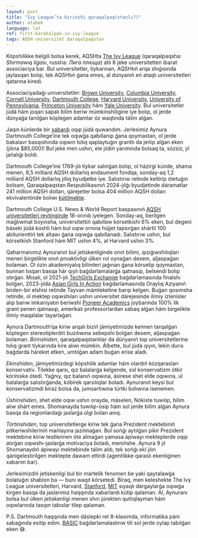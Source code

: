 ```yaml
---
layout: post
title: "Ivy League’ta birinshi qaraqalpaq(stanlı?)"
author: atabek
language: lat
ref: first-karakalpak-in-ivy-league
tags: AQSH universitet Qaraqalpaqstan
---
```


Kópshilikke belgili bolsa kerek, AQSHta [The Ivy League](https://en.wikipedia.org/wiki/Ivy_League) (qaraqalpaqsha: _Shırmawıq ligası_, russha: _Лига плюща_) atlı 8 jeke universitetten ibarat associaciya bar. Bul universitetler, tiykarınan, AQSHtıń arqa shıǵısında jaylasqan bolıp, tek AQSHtıń ǵana emes, al dúnyanıń eń ataqlı universitetleri qatarına kiredi.

Associaciyadaǵı universitetler: [Brown University](http://brown.edu/), [Columbia University](https://www.columbia.edu/), [Cornell University](https://cornell.edu/), [Dartmouth College](http://dartmouth.edu/), [Harvard University](https://harvard.edu/), [University of Pennsylvania](https://www.upenn.edu/), [Princeton University](http://princeton.edu/) hám [Yale University](https://yale.edu/). Bul universitetler júdá hám joqarı sapalı bilim beriw múmkinshiligine iye bolıp, ol jerde dúnyaǵa tanılǵan kóplegen adamlar óz waqtında tálim alǵan.

Jaqın kúnlerde bir [xabardı](https://www.instagram.com/p/C9ISW6KN1ds) oqıp júdá quwandım. Jerlesimiz Aynura Dartmouth College’ine tek oqıwǵa qabıllanıp ǵana qoymastan, ol jerde bakalavr basqıshında oqıwın tolıq qaplaytuǵın granttı da jeńip alǵan eken (jılına $85,000)! Bul jeke men ushın, ele jıldıń yarımında bolsaq ta, sózsiz, jıl jańalıǵı boldı.

Dartmouth College’ine 1769-jılı tiykar salınǵan bolıp, ol házirgi kúnde, shama menen, 8,5 milliard AQSH dollarlıq endaument fondqa, sonday-aq 1,2 milliard AQSH dollarlıq jıllıq byudjetke iye. Salıstırıw retinde keltirip ótetuǵın bolsam, Qaraqalpaqstan Respublikasınıń 2024-jılǵı byudjetinde dáramatlar 241 million AQSH dolları, qárejetler bolsa 404 million AQSH dolları ekvivalentinde bolıwı [kútilmekte](https://kknews.uz/oz/176099.html).

Dartmouth College U.S. News & World Report baspasınıń [AQSH universitetleri reytinginde](https://www.usnews.com/best-colleges/rankings/national-universities) 18-orındı iyelegen. Sonday-aq, berilgen maǵlıwmat boyınsha, universitettiń qabıllaw kórsetkishi 6% eken, bul degeni báseki júdá kúshli hám bul oqıw ornına hújjet tapsırǵan shártli 100 abiturienttiń tek altawı ǵana oqıwǵa qabıllanadı. Salıstırıw ushın, bul kórsetkish Stanford hám MIT ushın 4%, al Harvard ushın 3%.

Qaharmanımız Aynuranıń bul jetiskenliginde onıń bilimi, qızıǵıwshılıqları menen birgelikte onıń proaktivligi úlken rol oynaǵan desem, aljaspaǵan bolaman. Ol ózin akademiyalıq bilimleri jaǵınan ǵana kórsetip qoymastan, bunnan tısqarı basqa hár qıylı baǵdarlamalarǵa qatnasıp, belsendi bolıp otırǵan. Mısalı, ol 2021-jılı [TechGirls Exchange](https://techgirlsglobal.org/) baǵdarlamasında finalshı bolǵan, 2023-jılda [Asian Girls In Action](https://global.goh.org.tw/asian-girls-in-action-project/) baǵdarlamasında Oraylıq Aziyanıń birden-bir elshisi retinde Tayvan mámleketine barıp kelgen. Buǵan qosımsha retinde, ol mektep oqıwshıları ushın universitet dárejesinde ilimiy izlenisler alıp barıw imkaniyatın beriwshi [Pioneer Academics](https://pioneeracademics.com/) joybarında 100% lik grant penen qatnasıp, amerikalı professorlardan sabaq alǵan hám birgelikte ilimiy maqalalar tayarlaǵan.

Aynura Dartmouth’qa kiriw arqalı biziń jámiyetimizde keńnen tarqalǵan kóplegen stereotiplerdiń buzılıwına sebepshi bolǵan desem, aljaspaǵan bolaman. _Birinshiden_, qaraqalpaqstanlılar da dúnyanıń top universitetlerine tolıq grant tiykarında kire alıwı múmkin. Álbette, bul júdá qıyın, lekin durıs baǵdarda háreket etken, umtılǵan adam buǵan erise aladı.

_Ekinshiden_, jámiyetimizdegi kópshilik adamlar hám olardıń kózqarasları konservativ. Tilekke qarsı, qız balalarǵa kelgende, sol konservatizm ótkir kóriniske ótedi. Yaǵnıy, qız balanıń oqıwına, ásirese shet elde oqıwına, ul balalarǵa salıstırǵanda, kóbirek qarsılıqlar boladı. Aynuranıń keysi bul konservatizmdi biraz bolsa da, jumsartıwına túrtki bolıwına isenemen.

_Úshinshiden_, shet elde oqıw ushın orayda, máselen, Nókiste tuwılıp, bilim alıw shárt emes. Shomanayda tuwılıp-ósip hám sol jerde bilim alǵan Aynura basqa da regionlardaǵı jaslarǵa úlgi boları anıq.

_Tórtinshiden_, top universitetlerge kiriw tek ǵana Prezident mektebiniń pitkeriwshileriniń mańlayına jazılmaǵan. Bul sońǵı aytılǵan pikir Prezident mektebine kiriw testlerinen óte almaǵan yamasa ápiwayı mekteplerde oqıp atırǵan oqıwshı-jaslarǵa motivaciya boladı, menińshe. Aynura 9 jıl Shomanaydıń ápiwayı mektebinde tálim aldı, tek sońǵı eki jılın qánigelestirilgen mektepte dawam ettirdi (agentlikke qaraslı ekenliginen xabarım bar).

Jerlesimizdiń jetiskenligi bul bir mártelik fenomen be yaki qaytalawǵa bolatuǵın shablon ba — bunı waqıt kórsetedi. Biraq, men keleshekte The Ivy League universitetleri, Harvard, [Stanford](https://www.stanford.edu/), [MIT](https://www.mit.edu/) sıyaqlı dárgaylarǵa oqıwǵa kirgen basqa da jaslarımız haqqında xabarlardı kútip qalaman. Al, Aynuranı bolsa bul úlken jetiskenligi menen shın júrekten qutlıqlayman hám oqıwlarında tasqın tabıslar tilep qalaman.

P.S. Dartmouth haqqında men dáslepki ret 8-klasımda, informatika páni sabaǵında esitip edim. [BASIC](https://en.wikipedia.org/wiki/BASIC) baǵdarlamalastırıw tili sol jerde oylap tabılǵan eken 😅.
